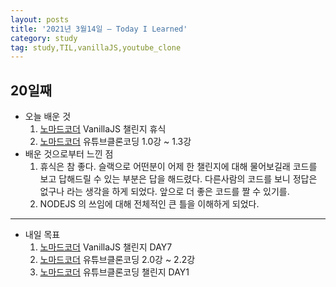 ```yaml
---
layout: posts
title: '2021년 3월14일 — Today I Learned'
category: study
tag: study,TIL,vanillaJS,youtube_clone
---
```


## 20일째

- 오늘 배운 것
  1. [노마드코더][1] VanillaJS 챌린지 휴식
  2. [노마드코더][1] 유튜브클론코딩 1.0강 ~ 1.3강
     <br>
- 배운 것으로부터 느낀 점
  1. 휴식은 참 좋다. 슬랙으로 어떤분이 어제 한 챌린지에 대해 물어보길래 코드를 보고 답해드릴 수 있는 부분은 답을 해드렸다. 다른사람의 코드를 보니 정답은 없구나 라는 생각을 하게 되었다.
     앞으로 더 좋은 코드를 짤 수 있기를.
  2. NODEJS 의 쓰임에 대해 전체적인 큰 틀을 이해하게 되었다.

---

- 내일 목표
  1. [노마드코더][1] VanillaJS 챌린지 DAY7
  2. [노마드코더][1] 유튜브클론코딩 2.0강 ~ 2.2강
  3. [노마드코더][1] 유튜브클론코딩 챌린지 DAY1

[1]: https://nomadcoders.co/ '노마드코더'
